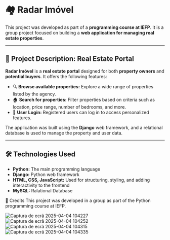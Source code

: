 # 🏘️ Radar Imóvel

This project was developed as part of a **programming course at IEFP**. It is a group project focused on building a **web application for managing real estate properties**.

---

## 📌 Project Description: Real Estate Portal

**Radar Imóvel** is a **real estate portal** designed for both **property owners** and **potential buyers**. It offers the following features:

- 🔍 **Browse available properties:** Explore a wide range of properties listed by the agency.
- 🏠 **Search for properties:** Filter properties based on criteria such as location, price range, number of bedrooms, and more.
- 🔐 **User Login:** Registered users can log in to access personalized features.

The application was built using the **Django** web framework, and a relational database is used to manage the property and user data.

---

## 🛠️ Technologies Used

- **Python:** The main programming language  
- **Django:** Python web framework  
- **HTML, CSS, JavaScript:** Used for structuring, styling, and adding interactivity to the frontend  
- **MySQL:** Ralational Database  

👥 Credits
This project was developed in a group as part of the Python programming course at IEFP.

![Captura de ecrã 2025-04-04 104227](https://github.com/user-attachments/assets/9bec38bc-b354-40ca-8f7b-cca2c1773c3c)
![Captura de ecrã 2025-04-04 104252](https://github.com/user-attachments/assets/293d33c8-1901-49d4-904b-bc1432e0d7c2)
![Captura de ecrã 2025-04-04 104315](https://github.com/user-attachments/assets/09b79fa8-0db1-4a05-be9e-a1b2690b6dc8)
![Captura de ecrã 2025-04-04 104335](https://github.com/user-attachments/assets/6f7a1ade-5f15-4db7-9477-a512cdb8f371)
